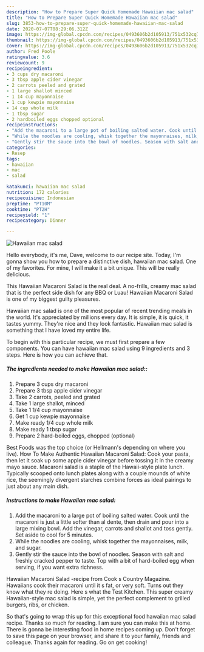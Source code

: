 ```yaml
---
description: "How to Prepare Super Quick Homemade Hawaiian mac salad"
title: "How to Prepare Super Quick Homemade Hawaiian mac salad"
slug: 3853-how-to-prepare-super-quick-homemade-hawaiian-mac-salad
date: 2020-07-07T08:29:06.312Z
image: https://img-global.cpcdn.com/recipes/0493606b2d105913/751x532cq70/hawaiian-mac-salad-recipe-main-photo.jpg
thumbnail: https://img-global.cpcdn.com/recipes/0493606b2d105913/751x532cq70/hawaiian-mac-salad-recipe-main-photo.jpg
cover: https://img-global.cpcdn.com/recipes/0493606b2d105913/751x532cq70/hawaiian-mac-salad-recipe-main-photo.jpg
author: Fred Poole
ratingvalue: 3.6
reviewcount: 9
recipeingredient:
- 3 cups dry macaroni
- 3 tbsp apple cider vinegar
- 2 carrots peeled and grated
- 1 large shallot minced
- 1 14 cup mayonnaise
- 1 cup kewpie mayonnaise
- 14 cup whole milk
- 1 tbsp sugar
- 2 hardboiled eggs chopped optional
recipeinstructions:
- "Add the macaroni to a large pot of boiling salted water. Cook until the macaroni is just a little softer than al dente, then drain and pour into a large mixing bowl. Add the vinegar, carrots and shallot and toss gently. Set aside to cool for 5 minutes."
- "While the noodles are cooling, whisk together the mayonnaises, milk, and sugar."
- "Gently stir the sauce into the bowl of noodles. Season with salt and freshly cracked pepper to taste. Top with a bit of hard-boiled egg when serving, if you want extra richness."
categories:
- Resep
tags:
- hawaiian
- mac
- salad

katakunci: hawaiian mac salad
nutrition: 172 calories
recipecuisine: Indonesian
preptime: "PT10M"
cooktime: "PT2H"
recipeyield: "1"
recipecategory: Dinner

---
```



![Hawaiian mac salad](https://img-global.cpcdn.com/recipes/0493606b2d105913/751x532cq70/hawaiian-mac-salad-recipe-main-photo.jpg)

Hello everybody, it's me, Dave, welcome to our recipe site. Today, I'm gonna show you how to prepare a distinctive dish, hawaiian mac salad. One of my favorites. For mine, I will make it a bit unique. This will be really delicious.

This Hawaiian Macaroni Salad is the real deal. A no-frills, creamy mac salad that is the perfect side dish for any BBQ or Luau! Hawaiian Macaroni Salad is one of my biggest guilty pleasures.

Hawaiian mac salad is one of the most popular of recent trending meals in the world. It's appreciated by millions every day. It is simple, it is quick, it tastes yummy. They're nice and they look fantastic. Hawaiian mac salad is something that I have loved my entire life.


To begin with this particular recipe, we must first prepare a few components. You can have hawaiian mac salad using 9 ingredients and 3 steps. Here is how you can achieve that.

##### The ingredients needed to make Hawaiian mac salad::

1. Prepare 3 cups dry macaroni
1. Prepare 3 tbsp apple cider vinegar
1. Take 2 carrots, peeled and grated
1. Take 1 large shallot, minced
1. Take 1 1/4 cup mayonnaise
1. Get 1 cup kewpie mayonnaise
1. Make ready 1/4 cup whole milk
1. Make ready 1 tbsp sugar
1. Prepare 2 hard-boiled eggs, chopped (optional)


Best Foods was the top choice (or Hellmann&#39;s depending on where you live). How To Make Authentic Hawaiian Macaroni Salad: Cook your pasta, then let it soak up some apple cider vinegar before tossing it in the creamy mayo sauce. Macaroni salad is a staple of the Hawaii-style plate lunch. Typically scooped onto lunch plates along with a couple mounds of white rice, the seemingly divergent starches combine forces as ideal pairings to just about any main dish. 

##### Instructions to make Hawaiian mac salad:

1. Add the macaroni to a large pot of boiling salted water. Cook until the macaroni is just a little softer than al dente, then drain and pour into a large mixing bowl. Add the vinegar, carrots and shallot and toss gently. Set aside to cool for 5 minutes.
1. While the noodles are cooling, whisk together the mayonnaises, milk, and sugar.
1. Gently stir the sauce into the bowl of noodles. Season with salt and freshly cracked pepper to taste. Top with a bit of hard-boiled egg when serving, if you want extra richness.


Hawaiian Macaroni Salad -recipe from Cook s Country Magazine. Hawaiians cook their macaroni until it s fat, or very soft. Turns out they know what they re doing. Here s what the Test Kitchen. This super creamy Hawaiian-style mac salad is simple, yet the perfect complement to grilled burgers, ribs, or chicken. 

So that's going to wrap this up for this exceptional food hawaiian mac salad recipe. Thanks so much for reading. I am sure you can make this at home. There is gonna be interesting food in home recipes coming up. Don't forget to save this page on your browser, and share it to your family, friends and colleague. Thanks again for reading. Go on get cooking!
